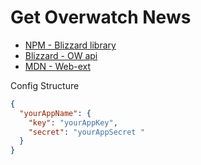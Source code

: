 # Get Overwatch News
- [NPM - Blizzard library](https://github.com/benweier/blizzard.js)
- [Blizzard - OW api](https://us.battle.net/forums/en/bnet/topic/20758195627#post-1)
- [MDN - Web-ext](https://developer.mozilla.org/en-US/Add-ons/WebExtensions/Getting_started_with_web-ext)

Config Structure

```json
{
  "yourAppName": {
    "key": "yourAppKey",
    "secret": "yourAppSecret "
  }
}
```
